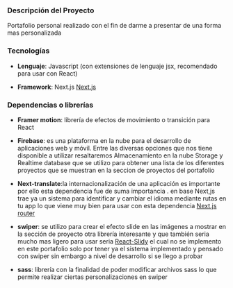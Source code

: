 
### Descripción del Proyecto
Portafolio personal realizado con el fin de darme a presentar de una forma mas personalizada


### Tecnologías

- **Lenguaje**: Javascript (con extensiones de lenguaje jsx, recomendado para usar con React)

- **Framework**: Next.js  [Next.js](https://nextjs.org)


### Dependencias o librerías

- **Framer motion**: librería de efectos de movimiento o transición  para React

- **Firebase**: es una plataforma en la nube para el desarrollo de aplicaciones web y móvil.
Entre las diversas opciones que nos tiene  disponible a utilizar resaltaremos  Almacenamiento en la nube Storage y  Realtime database que se utilizo para obtener una lista de los diferentes proyectos que se muestran en la seccion de proyectos del portafolio

- **Next-translate**:la internacionalización  de una aplicación es importante por ello esta dependencia fue de suma importancia . en base Next,js trae  ya un sistema para identificar y cambiar el idioma mediante rutas en tu app lo que viene muy bien para usar con esta dependencia [Next.js router](https://nextjs.org/docs/advanced-features/i18n-routing)

- **swiper**:  se utilizo para crear el efecto slide en las imágenes a mostrar en la sección de proyecto otra librería interesante y que también   seria mucho mas ligero para usar  seria [React-Slidy](https://react-slidy-pqb3rrmup-midudev.vercel.app)	el cual no se implemento en este portafolio solo por tener ya el sistema implementado y pensado con swiper sin embargo a nivel de desarrollo si se llego a probar 

- **sass**: librería con la finalidad de poder modificar archivos sass lo que permite realizar ciertas personalizaciones en swiper 
